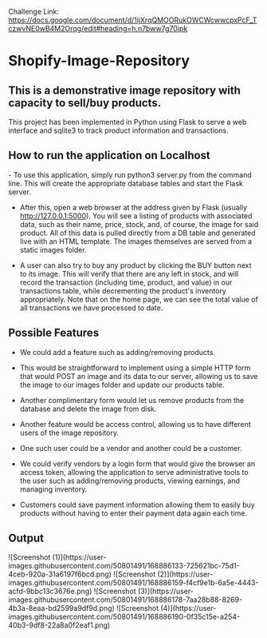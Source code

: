 Challenge Link: https://docs.google.com/document/d/1ijXrqQMOORukOWCWcwwcpxPcF_TczwvNE0wB4M2Orqg/edit#heading=h.n7bww7g70ipk

<h1>Shopify-Image-Repository</h1>
<h2>This is a demonstrative image repository with capacity to sell/buy products.</h2>

This project has been implemented in Python using Flask to serve a web interface and sqlite3 to track product information and transactions.

<h2>How to run the application on Localhost</h2>
- To use this application, simply run python3 server.py from the command line. This will create the appropriate database tables and start the Flask server.

- After this, open a web browser at the address given by Flask (usually http://127.0.0.1:5000). You will see a listing of products with associated data, such as their name, price, stock, and, of course, the image for said product. All of this data is pulled directly from a DB table and generated live with an HTML template. The images themselves are served from a static images folder.

- A user can also try to buy any product by clicking the BUY button next to its image. This will verify that there are any left in stock, and will record the transaction (including time, product, and value) in our transactions table, while decrementing the product's inventory appropriately. Note that on the home page, we can see the total value of all transactions we have processed to date.

<h2>Possible Features</h2>

- We could add a feature such as adding/removing products. 

- This would be straightforward to implement using a simple HTTP form that would POST an image and its data to our server, allowing us to save the image to our images folder and update our products table. 

- Another complimentary form would let us remove products from the database and delete the image from disk.

- Another feature would be access control, allowing us to have different users of the image repository. 

- One such user could be a vendor and another could be a customer. 

- We could verify vendors by a login form that would give the browser an access token, allowing the application to serve administrative tools to the user such as adding/removing products, viewing earnings, and managing inventory. 

- Customers could save payment information allowing them to easily buy products without having to enter their payment data again each time.

<h2>Output</h2>
![Screenshot (1)](https://user-images.githubusercontent.com/50801491/168886133-725621bc-75d1-4ceb-920a-31a6197f6bcd.png)
![Screenshot (2)](https://user-images.githubusercontent.com/50801491/168886159-f4cf9e1b-6a5e-4443-acfd-9bbc13c3676e.png)
![Screenshot (3)](https://user-images.githubusercontent.com/50801491/168886178-7aa28b88-8269-4b3a-8eaa-bd2599a9df9d.png)
![Screenshot (4)](https://user-images.githubusercontent.com/50801491/168886190-0f35c15e-a254-40b3-9df8-22a8a0f2eaf1.png)
